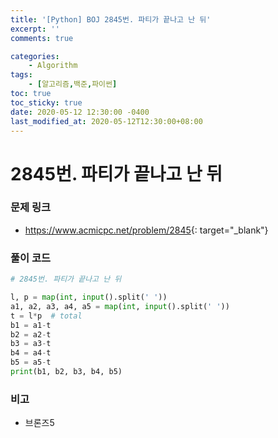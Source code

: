 ```yaml
---
title: '[Python] BOJ 2845번. 파티가 끝나고 난 뒤'
excerpt: ''
comments: true

categories:
    - Algorithm
tags:
    - [알고리즘,백준,파이썬]
toc: true
toc_sticky: true
date: 2020-05-12 12:30:00 -0400
last_modified_at: 2020-05-12T12:30:00+08:00
---
```


# 2845번. 파티가 끝나고 난 뒤

### 문제 링크

-   <https://www.acmicpc.net/problem/2845>{: target="\_blank"}

### 풀이 코드

```python
# 2845번. 파티가 끝나고 난 뒤

l, p = map(int, input().split(' '))
a1, a2, a3, a4, a5 = map(int, input().split(' '))
t = l*p  # total
b1 = a1-t
b2 = a2-t
b3 = a3-t
b4 = a4-t
b5 = a5-t
print(b1, b2, b3, b4, b5)
```

### 비고

-   브론즈5
